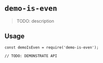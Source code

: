 # `demo-is-even`

> TODO: description

## Usage

```
const demoIsEven = require('demo-is-even');

// TODO: DEMONSTRATE API
```
